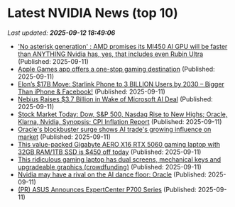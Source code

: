 # Latest NVIDIA News (top 10)
_Last updated: **2025-09-12 18:49:06**_

- ['No asterisk generation' : AMD promises its MI450 AI GPU will be faster than ANYTHING Nvidia has, yes, that includes even Rubin Ultra](https://www.techradar.com/pro/no-asterisk-generation-amd-promises-its-mi450-ai-gpu-will-be-faster-than-anything-nvidia-has-yes-that-includes-even-rubin-ultra) (Published: 2025-09-11)
- [Apple Games app offers a one-stop gaming destination](https://www.bostonherald.com/2025/09/11/apple-games-app/) (Published: 2025-09-11)
- [Elon’s $17B Move: Starlink Phone to 3 BILLION Users by 2030 – Bigger Than iPhone & Facebook!](https://www.nextbigfuture.com/2025/09/elons-17b-move-starlink-phone-to-3-billion-users-by-2030-bigger-than-iphone-facebook.html) (Published: 2025-09-11)
- [Nebius Raises $3.7 Billion in Wake of Microsoft AI Deal](http://www.pymnts.com/artificial-intelligence-2/2025/nebius-raises-3-7-billion-in-wake-of-microsoft-ai-deal/) (Published: 2025-09-11)
- [Stock Market Today: Dow, S&P 500, Nasdaq Rise to New Highs; Oracle, Klarna, Nvidia, Synopsis; CPI Inflation Report](https://biztoc.com/x/6f3258e4fd4de5f7) (Published: 2025-09-11)
- [Oracle's blockbuster surge shows AI trade's growing influence on market](https://finance.yahoo.com/news/oracles-blockbuster-surge-shows-ai-175019033.html) (Published: 2025-09-11)
- [This value-packed Gigabyte AERO X16 RTX 5060 gaming laptop with 32GB RAM/1TB SSD is $450 off today](http://9to5toys.com/2025/09/11/value-packed-gigabyte-aero-x16-rtx-5060-gaming-laptop-450-off/) (Published: 2025-09-11)
- [This ridiculous gaming laptop has dual screens, mechanical keys and upgradeable graphics (crowdfunding)](https://liliputing.com/this-ridiculous-gaming-laptop-has-dual-screens-mechanical-keys-and-upgradeable-graphics-crowdfunding/) (Published: 2025-09-11)
- [Nvidia may have a rival on the AI dance floor: Oracle](https://biztoc.com/x/f7324ff01fbb7ade) (Published: 2025-09-11)
- [(PR) ASUS Announces ExpertCenter P700 Series](https://www.techpowerup.com/340904/asus-announces-expertcenter-p700-series) (Published: 2025-09-11)
